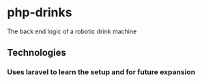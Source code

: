 # php-drinks

The back end logic of a robotic drink machine

## Technologies

### Uses laravel to learn the setup and for future expansion
